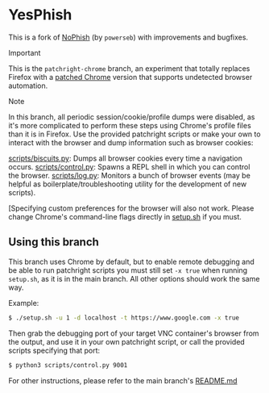 # YesPhish

This is a fork of [NoPhish](https://github.com/powerseb/NoPhish) (by `powerseb`) with improvements and bugfixes.

> [!IMPORTANT]
> This is the `patchright-chrome` branch, an experiment that totally replaces Firefox with a [patched Chrome](https://github.com/Kaliiiiiiiiii-Vinyzu/patchright-python) version that supports undetected browser automation.

> [!NOTE]
> In this branch, all periodic session/cookie/profile dumps were disabled, as it's more complicated to perform these steps using Chrome's profile files than it is in Firefox. Use the provided patchright scripts or make your own to interact with the browser and dump information such as browser cookies:
>
> [scripts/biscuits.py](scripts/biscuits.py): Dumps all browser cookies every time a navigation occurs.
> [scripts/control.py](scripts/control.py): Spawns a REPL shell in which you can control the browser.
> [scripts/log.py](scripts/log.py): Monitors a bunch of browser events (may be helpful as boilerplate/troubleshooting utility for the development of new scripts).
>
> [Specifying custom preferences for the browser will also not work. Please change Chrome's command-line flags directly in [setup.sh](setup.sh) if you must.

## Using this branch

This branch uses Chrome by default, but to enable remote debugging and be able to run patchright scripts you must still set `-x true` when running `setup.sh`, as it is in the main branch. All other options should work the same way.

Example:
```bash
$ ./setup.sh -u 1 -d localhost -t https://www.google.com -x true
```

Then grab the debugging port of your target VNC container's browser from the output, and use it in your own patchright script, or call the provided scripts specifying that port:
```bash
$ python3 scripts/control.py 9001
```

For other instructions, please refer to the main branch's [README.md](https://github.com/Macmod/YesPhish/blob/main/README.md)

